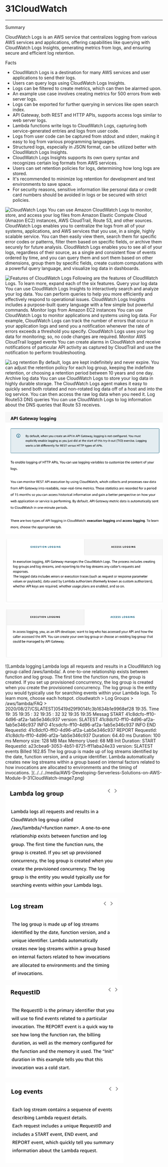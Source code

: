 # 31CloudWatch 



---

Summary

CloudWatch Logs is an AWS service that centralizes logging from various AWS services and applications, offering capabilities like querying with CloudWatch Logs Insights, generating metrics from logs, and ensuring secure and efficient log retention.

Facts

- CloudWatch Logs is a destination for many AWS services and user applications to send their logs.
- Users can query logs using CloudWatch Logs Insights.
- Logs can be filtered to create metrics, which can then be alarmed upon.
- An example use case involves creating metrics for 500 errors from web server logs.
- Logs can be exported for further querying in services like open search index.
- API Gateway, both REST and HTTP APIs, supports access logs similar to web server logs.
- Lambda functions write logs to CloudWatch Logs, capturing both service-generated entries and logs from user code.
- Logs from user code can be captured from stdout and stderr, making it easy to log from various programming languages.
- Structured logs, especially in JSON format, can be utilized better with CloudWatch Logs Insights.
- CloudWatch Logs Insights supports its own query syntax and recognizes certain log formats from AWS services.
- Users can set retention policies for logs, determining how long logs are stored.
- It's recommended to minimize log retention for development and test environments to save space.
- For security reasons, sensitive information like personal data or credit card numbers should be avoided in logs or be secured with strict policies.









![CloudWatch Logs You can use Amazon CloudWatch Logs to monitor, store, and access your log files from Amazon Elastic Compute Cloud (Amazon EC2) instances, AWS CloudTrail, Route 53, and other sources. CloudWatch Logs enables you to centralize the logs from all of your systems, applications, and AWS services that you use, in a single, highly scalable service. You can then easily view them, search them for specific error codes or patterns, filter them based on specific fields, or archive them securely for future analysis. CloudWatch Logs enables you to see all of your logs, regardless of their source, as a single and consistent flow of events ordered by time, and you can query them and sort them based on other dimensions, group them by specific fields, create custom computations with a powerful query language, and visualize log data in dashboards. ](../../../media/AWS-Developing-Serverless-Solutions-on-AWS-Module-9-31CloudWatch-image1.png)











![Features of CloudWatch Logs Following are the features of CloudWatch Logs. To learn more, expand each of the six features. Query your log data You can use CloudWatch Logs Insights to interactively search and analyze your log data. You can perform queries to help you more efficiently and effectively respond to operational issues. CloudWatch Logs Insights includes a purpose-built query language with a few simple but powerful commands. Monitor logs from Amazon EC2 instances You can use CloudWatch Logs to monitor applications and systems using log data. For example, CloudWatch Logs can track the number of errors that occur in your application logs and send you a notification whenever the rate of errors exceeds a threshold you specify. CloudWatch Logs uses your log data for monitoring; so, no code changes are required. Monitor AWS CloudTrail logged events You can create alarms in CloudWatch and receive notifications of particular API activity as captured by CloudTrail and use the notification to perform troubleshooting. ](../../../media/AWS-Developing-Serverless-Solutions-on-AWS-Module-9-31CloudWatch-image2.png)







![Log retention By default, logs are kept indefinitely and never expire. You can adjust the retention policy for each log group, keeping the indefinite retention, or choosing a retention period between 10 years and one day. Archive log data You can use CloudWatch Logs to store your log data in highly durable storage. The CloudWatch Logs agent makes it easy to quickly send both rotated and non-rotated log data off of a host and into the log service. You can then access the raw log data when you need it. Log Route53 DNS queries You can use CloudWatch Logs to log information about the DNS queries that Route 53 receives. ](../../../media/AWS-Developing-Serverless-Solutions-on-AWS-Module-9-31CloudWatch-image3.png)



![](../../../media/AWS-Developing-Serverless-Solutions-on-AWS-Module-9-31CloudWatch-image4.png)







![EXECUTION LOGGING ACCESS LOGGING In execution logging, API Gateway manages the CloudWatch Logs. The process includes creating log groups and log streams, and reporting to the log streams any caller's requests and responses. The logged data includes errors or execution traces (such as request or response parameter values or payloads), data used by Lambda authorizers (formerly known as custom authorizers), whether API keys are required, whether usage plans are enabled, and so on. ](../../../media/AWS-Developing-Serverless-Solutions-on-AWS-Module-9-31CloudWatch-image5.png)





![EXECUTION LOGGING ACCESS LOGGING In access logging, you, as an API developer, want to log who has accessed your API and how the caller accessed the API. You can create your own log group or choose an existing log group that could be managed by API Gateway. ](../../../media/AWS-Developing-Serverless-Solutions-on-AWS-Module-9-31CloudWatch-image6.png)



![Lambda logging Lambda logs all requests and results in a CloudWatch log group called /aws/lambda/<function name>. A one-to-one relationship exists between function and log group. The first time the function runs, the group is created. If you set up provisioned concurrency, the log group is created when you create the provisioned concurrency. The log group is the entity you would typically use for searching events within your Lambda logs. To learn more, choose each hotspot. cloudwatch > Log Groups > /aws/1ambda/FAQ > 2020/08/27/CSLATEST]05419d29f9014fc3b1634b1e9968ef28 19:35. Time 19: 35 19:35 : 32 19:35 : 32 32 19:35 19:35 Messag START 41c8dcfo-ff10-4d96-af2a-1ab5e346c937 version: SLATEST 41c8dcfO-ff10-4d96-af2a-1ab5e346c937 INFO 41csdcfo-ff10-4d96-af2a-1ab5e346c937 INFO END Requestld: 41c8dcfO-ffIO-4d96-af2a-Lab5e346c937 REPORT Requestld: 41c8dcfo-ff10-4d96-af2a-1abSe346c937 Duration: 64.40 ms Duration: 100 ms Memory size: 128 MB Max Memory Used: 68 MB Init Duration: START Requestld: a23cbea6-3053-4b51-8721-ff11aba24e33 version: SLATEST events Billed 162.85 The log group is made up of log streams identified by the date, function version, and a unique identifier. Lambda automatically creates new log streams within a group based on internal factors related to how invocations are allocated to environments and the timing of invocations. ](../../../media/AWS-Developing-Serverless-Solutions-on-AWS-Module-9-31CloudWatch-image7.png)



![Lambda log group Lambda logs all requests and results in a CloudWatch log group called /aws/lambda/<function name>. A one-to-one relationship exists between function and log group. The first time the function runs, the group is created. If you set up provisioned concurrency, the log group is created when you create the provisioned concurrency. The log group is the entity you would typically use for searching events within your Lambda logs. ](../../../media/AWS-Developing-Serverless-Solutions-on-AWS-Module-9-31CloudWatch-image8.png)





![Log stream The log group is made up of log streams identified by the date, function version, and a unique identifier. Lambda automatically creates new log streams within a group based on internal factors related to how invocations are allocated to environments and the timing of invocations. ](../../../media/AWS-Developing-Serverless-Solutions-on-AWS-Module-9-31CloudWatch-image9.png)



![RequestlD The RequestlD is the primary identifier that you will use to find events related to a particular invocation. The REPORT event is a quick way to see how long the function ran, the billing duration, as well as the memory configured for the function and the memory it used. The "Init" duration in this example tells you that this invocation was a cold start. ](../../../media/AWS-Developing-Serverless-Solutions-on-AWS-Module-9-31CloudWatch-image10.png)



![Log events Each log stream contains a sequence of events describing Lambda request details. Each request includes a unique RequestlD and includes a START event, END event, and REPORT event, which quickly tell you summary information about the Lambda request. ](../../../media/AWS-Developing-Serverless-Solutions-on-AWS-Module-9-31CloudWatch-image11.png)











